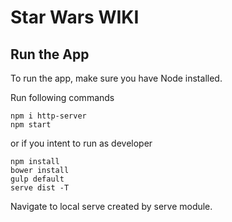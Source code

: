 # Star Wars WIKI

Run the App
-------------------
To run the app, make sure you have Node installed.

Run following commands


```
npm i http-server
npm start
```

or if you intent to run as developer 
```
npm install
bower install
gulp default
serve dist -T
```

Navigate to local serve created by serve module.
